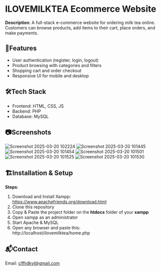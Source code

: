 ﻿# ILOVEMILKTEA Ecommerce Website

 **Description**:
 A full-stack e-commerce website for ordering milk tea online. Customers can browse products, add items to their cart, place orders, and make payments.

 ## 🚀Features
 - User authentication (register, login, logout)
 - Product browsing with categories and filters
 - Shopping cart and order checkout
 - Responsive UI for mobile and desktop

## 🛠️Tech Stack
- Frontend: HTML, CSS, JS
- Backend: PHP
- Database: MySQL

## 📷Screenshots
![Screenshot 2025-03-20 102224](https://github.com/user-attachments/assets/d7270cf0-d531-4c49-a47a-a67eca77b28e)
![Screenshot 2025-03-20 101445](https://github.com/user-attachments/assets/274a19d3-6d95-48a7-8f0e-3062adc0e16b)
![Screenshot 2025-03-20 101454](https://github.com/user-attachments/assets/1e1060c9-12a0-44c3-a61f-3b2375dfc592)
![Screenshot 2025-03-20 101501](https://github.com/user-attachments/assets/7e81df1e-68f7-4585-b5cd-69c2180198a3)
![Screenshot 2025-03-20 101525](https://github.com/user-attachments/assets/7baba58c-91f9-4b5c-b108-6e5163ab608c)
![Screenshot 2025-03-20 101530](https://github.com/user-attachments/assets/efb8e7c7-12a4-4411-a63f-3cebabfa2ab9)

## 🏗️Installation & Setup
**Steps**:

1. Download and Install Xampp: https://www.apachefriends.org/download.html
2. Clone this repository
3. Copy & Paste the project folder on the **htdocs** folder of your **xampp**
4. Open xampp as an administrator
5. Start Apache & MySQL
6. Open any browser and paste this: http://localhost/ilovemilktea/home.php

## 📬Contact
Email: clffrdkyl@gmail.com
